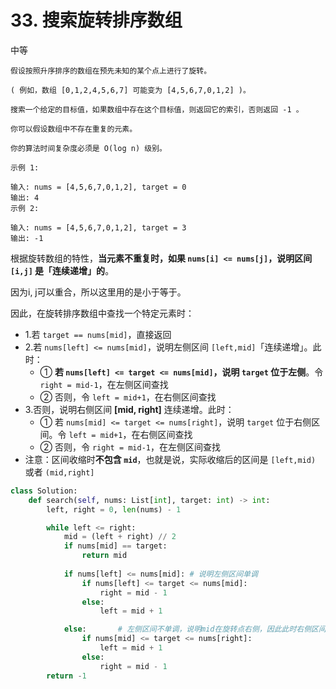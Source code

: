 # 33. 搜索旋转排序数组

中等

```
假设按照升序排序的数组在预先未知的某个点上进行了旋转。

( 例如，数组 [0,1,2,4,5,6,7] 可能变为 [4,5,6,7,0,1,2] )。

搜索一个给定的目标值，如果数组中存在这个目标值，则返回它的索引，否则返回 -1 。

你可以假设数组中不存在重复的元素。

你的算法时间复杂度必须是 O(log n) 级别。

示例 1:

输入: nums = [4,5,6,7,0,1,2], target = 0
输出: 4
示例 2:

输入: nums = [4,5,6,7,0,1,2], target = 3
输出: -1
```

根据旋转数组的特性，**当元素不重复时，如果 `nums[i] <= nums[j]`，说明区间 `[i,j]` 是「连续递增」的**。

因为i, j可以重合，所以这里用的是小于等于。



因此，在旋转排序数组中查找一个特定元素时：

- 1.若 `target == nums[mid]`，直接返回
- 2.若 `nums[left] <= nums[mid]`，说明左侧区间 `[left,mid]`「连续递增」。此时：
  - ① **若 `nums[left] <= target <= nums[mid]`，说明 `target` 位于左侧**。令 `right = mid-1`，在左侧区间查找
  - ② 否则，令 `left = mid+1`，在右侧区间查找
- 3.否则，说明右侧区间 **[mid, right]** 连续递增。此时：
  - ① 若 `nums[mid] <= target <= nums[right]`，说明 `target` 位于右侧区间。令 `left = mid+1`，在右侧区间查找
  - ② 否则，令 `right = mid-1`，在左侧区间查找
- 注意：区间收缩时**不包含 `mid`**，也就是说，实际收缩后的区间是 `[left,mid)` 或者 `(mid,right]`

```python
class Solution:
    def search(self, nums: List[int], target: int) -> int:
        left, right = 0, len(nums) - 1

        while left <= right:
            mid = (left + right) // 2
            if nums[mid] == target:
                return mid
                
            if nums[left] <= nums[mid]:	# 说明左侧区间单调
                if nums[left] <= target <= nums[mid]:
                    right = mid - 1
                else:
                    left = mid + 1

            else:		# 左侧区间不单调，说明mid在旋转点右侧，因此此时右侧区间[mid, right]一定单调
                if nums[mid] <= target <= nums[right]:
                    left = mid + 1
                else:
                    right = mid - 1
        return -1
```

